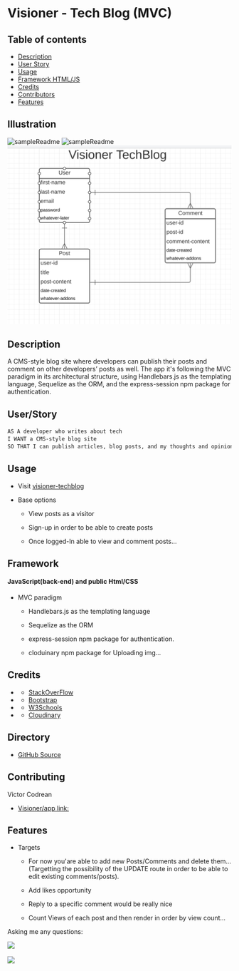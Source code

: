 # Visioner - Tech Blog (MVC)

## Table of contents
- [Description](#Description)
- [User Story](#User/Story)
- [Usage](#Usage)
- [Framework HTML/JS](#Framework)
- [Credits](#Credits)
- [Contributors](#Contributing)
- [Features](#Features)

## Illustration

![sampleReadme](public\assets\pictures\createIllustration.gif)
![sampleReadme](public\assets\pictures\commentIllustration.gif)
![sampleReadme](public\assets\pictures\DB-schema.png)

## Description

A CMS-style blog site where developers can publish their posts and comment on other developers’ posts as well. The app it's following the MVC paradigm in its architectural structure, using Handlebars.js as the templating language, Sequelize as the ORM, and the express-session npm package for authentication.
   
## User/Story  
```md
AS A developer who writes about tech
I WANT a CMS-style blog site
SO THAT I can publish articles, blog posts, and my thoughts and opinions
```

## Usage

* Visit [visioner-techblog](https://visioner-techblog.herokuapp.com)

* Base options
  * View posts as a visitor

  * Sign-up in order to be able to create posts

  * Once logged-In able to view and comment posts...

## Framework

#### JavaScript(back-end) and public Html/CSS

  * MVC paradigm
    * Handlebars.js as the templating language

    * Sequelize as the ORM

    * express-session npm package for authentication.

    * cloduinary npm package for Uploading img...

    
## Credits
 * - [StackOverFlow](https://stackoverflow.com/)
  * - [Bootstrap](https://getbootstrap.com/docs/4.6/getting-started/introduction/)
  * - [W3Schools](https://www.w3schools.com/sql/)
 * - [Cloudinary](https://cloudinary.com/documentation)


## Directory
* [GitHub Source](https://github.com/VictorCodrean/Visioner_TechBlog)

## Contributing
Victor Codrean    
*  [Visioner/app link:](https://visioner-techblog.herokuapp.com/)

## Features
* Targets

  * For now you'are able to add new Posts/Comments and delete them...(Targetting the possibility of the UPDATE route in order to be able to edit existing comments/posts).

  * Add likes opportunity

  * Reply to a specific comment would be really nice

  * Count Views of each post and then render in order by view count... 


Asking me any questions:

<a href="mailto:codreanvictor@gmail.com" style="text-decoration:none"><img height="20" src = "https://img.shields.io/badge/Gmail-c14438?&style=for-the-badge&logo=gmail&logoColor=white&style=plastic"></a>

[<img height="20" src="https://img.shields.io/badge/-GitHub-black.svg?&style=for-the-badge&logo=github&logoColor=white&style=plastic"/>](https://github.com/VictorCodrean)
